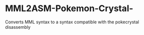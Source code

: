 # MML2ASM-Pokemon-Crystal-
Converts MML syntax to a syntax compatible with the pokecrystal disassembly
